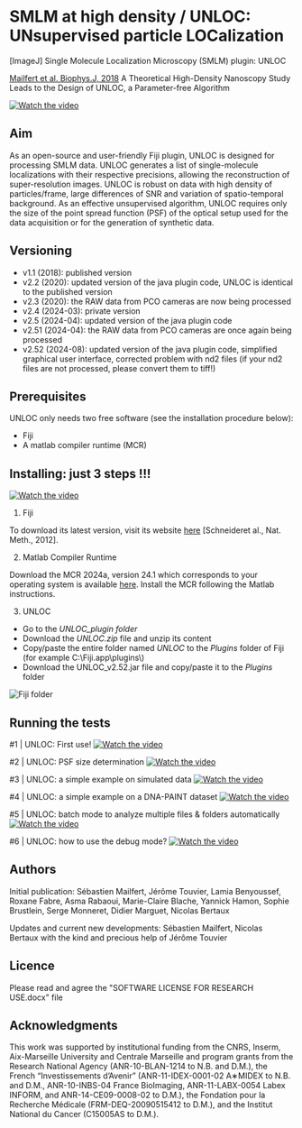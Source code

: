 # SMLM at high density / UNLOC:  UNsupervised particle LOCalization
[ImageJ] Single Molecule Localization Microscopy (SMLM) plugin: UNLOC

[Mailfert et al. Biophys.J, 2018](https://www.cell.com/biophysj/fulltext/S0006-3495(18)30761-6) A Theoretical High-Density Nanoscopy Study Leads to the Design of UNLOC, a Parameter-free Algorithm

[![Watch the video](https://github.com/MAILFERT-Sebastien/UNLOC/blob/main/Images/UNLOC_7.png)](https://youtu.be/hlHCQPL3Em8)



## Aim
As an open-source and user-friendly Fiji plugin, UNLOC is designed for processing SMLM data. UNLOC generates a list of single-molecule localizations with their respective precisions, allowing the reconstruction of super-resolution images. UNLOC is robust on data with high density of particles/frame, large differences of SNR and variation of spatio-temporal background. As an effective unsupervised algorithm, UNLOC requires only the size of the point spread function (PSF) of the optical setup used for the data acquisition or for the generation of synthetic data.

## Versioning

<ul>
      <li> v1.1 (2018): published version</li>
      <li> v2.2 (2020): updated version of the java plugin code, UNLOC is identical to the published version</li>
      <li> v2.3 (2020): the RAW data from PCO cameras are now being processed</li>
      <li> v2.4 (2024-03): private version</li>
      <li> v2.5 (2024-04): updated version of the java plugin code</li>
      <li> v2.51 (2024-04): the RAW data from PCO cameras are once again being processed</li>
      <li> v2.52 (2024-08): updated version of the java plugin code, simplified graphical user interface, corrected problem with nd2 files (if your nd2 files are not processed, please convert them to tiff!)</li>
      </ul>

## Prerequisites
UNLOC only needs two free software (see the installation procedure below):
- Fiji
- A matlab compiler runtime (MCR)

## Installing: just 3 steps !!!
[![Watch the video](https://github.com/MAILFERT-Sebastien/UNLOC/blob/main/Images/UNLOC_0.png)](https://youtu.be/5JKW7ERvdkI)

1. Fiji

To download its latest version, visit its website [here](https://imagej.net/Fiji/Downloads) [Schneideret al., Nat. Meth., 2012].

2. Matlab Compiler Runtime
   
Download the MCR 2024a, version 24.1 which corresponds to your operating system is available [here](https://www.mathworks.com/products/compiler/mcr.html?s_tid=srchtitle). Install the MCR following the Matlab instructions.

3. UNLOC

<ul>
      <li> Go to the <i>UNLOC_plugin folder</i></li>
      <li> Download the <i>UNLOC.zip</i> file and unzip its content</li>
      <li> Copy/paste the entire folder named <i>UNLOC</i> to the <i>Plugins</i> folder of Fiji (for example C:\Fiji.app\plugins\)</li>
      <li> Download the UNLOC_v2.52.jar file and copy/paste it to the <i>Plugins</i> folder</li>
      </ul>
      
![Fiji folder](https://github.com/MAILFERT-Sebastien/UNLOC/blob/main/Images/UNLOC_Fiji.png)


## Running the tests

#1 | UNLOC: First use!
[![Watch the video](https://github.com/MAILFERT-Sebastien/UNLOC/blob/main/Images/UNLOC_2.png)](https://youtu.be/a0wCX3nqlxM)

#2 | UNLOC: PSF size determination
[![Watch the video](https://github.com/MAILFERT-Sebastien/UNLOC/blob/main/Images/UNLOC_2.png)](https://www.youtube.com/watch?v=eUesmBXYbqA)

#3 | UNLOC: a simple example on simulated data
[![Watch the video](https://github.com/MAILFERT-Sebastien/UNLOC/blob/main/Images/UNLOC_3.png)](https://www.youtube.com/watch?v=AfKZNcJovx0)


#4 | UNLOC: a simple example on a DNA-PAINT dataset
[![Watch the video](https://github.com/MAILFERT-Sebastien/UNLOC/blob/main/Images/UNLOC_4.png)](https://www.youtube.com/watch?v=SEu8VFmdj5Q)


#5 | UNLOC: batch mode to analyze multiple files & folders automatically
[![Watch the video](https://github.com/MAILFERT-Sebastien/UNLOC/blob/main/Images/UNLOC_5.png)](https://www.youtube.com/watch?v=3EJgBsAiJYk)


#6 | UNLOC: how to use the debug mode?
[![Watch the video](https://github.com/MAILFERT-Sebastien/UNLOC/blob/main/Images/UNLOC_6.png)](https://www.youtube.com/watch?v=AQrCPhSbxLE)


## Authors
Initial publication:
Sébastien Mailfert, Jérôme Touvier, Lamia Benyoussef, Roxane Fabre, Asma Rabaoui, Marie-Claire Blache, Yannick Hamon, Sophie Brustlein, Serge Monneret, Didier Marguet, Nicolas Bertaux


Updates and current new developments:
Sébastien Mailfert, Nicolas Bertaux with the kind and precious help of Jérôme Touvier


## Licence
Please read and agree the "SOFTWARE LICENSE FOR RESEARCH USE.docx" file


## Acknowledgments
This work was supported by institutional funding from the CNRS, Inserm, Aix-Marseille University and Centrale Marseille and program grants from the Research National Agency (ANR-10-BLAN-1214 to N.B. and D.M.), the French “Investissements d’Avenir” (ANR-11-IDEX-0001-02 A∗MIDEX to N.B. and D.M., ANR-10-INBS-04 France BioImaging, ANR-11-LABX-0054 Labex INFORM, and ANR-14-CE09-0008-02 to D.M.), the Fondation pour la Recherche Médicale (FRM-DEQ-20090515412 to D.M.), and the Institut National du Cancer (C15005AS to D.M.).